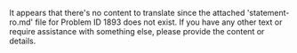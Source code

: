 It appears that there's no content to translate since the attached 'statement-ro.md' file for Problem ID 1893 does not exist. If you have any other text or require assistance with something else, please provide the content or details.